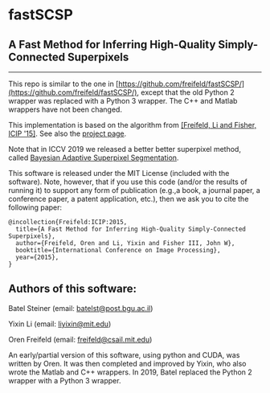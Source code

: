 # fastSCSP
## A Fast Method for Inferring High-Quality Simply-Connected Superpixels
---------------------------------------------------------------------

This repo is similar to the one in [https://github.com/freifeld/fastSCSP/](https://github.com/freifeld/fastSCSP/),
except that the old Python 2 wrapper was replaced with a Python 3 wrapper. 
The C++ and Matlab wrappers have not been changed. 

This implementation is based on the algorithm from [\[Freifeld, Li and Fisher, ICIP '15\]](http://groups.csail.mit.edu/vision/sli/projects/fastSCSP/FreifeldLiFisher_ICIP15.pdf).
See also the [project page](http://groups.csail.mit.edu/vision/sli/projects.php?name=fastSCSP).

Note that in ICCV 2019 we released a better better superpixel method, called [Bayesian Adaptive Superpixel Segmentation](https://github.com/BGU-CS-VIL/BASS).

This software is released under the MIT License (included with the software).
Note, however, that if you use this code (and/or the results of running it) 
to support any form of publication (e.g.,a book, a journal paper, 
a conference paper, a patent application, etc.), then we ask you to cite
the following paper:

	@incollection{Freifeld:ICIP:2015,
	  title={A Fast Method for Inferring High-Quality Simply-Connected Superpixels},
	  author={Freifeld, Oren and Li, Yixin and Fisher III, John W},
	  booktitle={International Conference on Image Processing},
	  year={2015},
	}

Authors of this software: 
-------------------------

Batel Steiner (email: batelst@post.bgu.ac.il)

Yixin Li (email: liyixin@mit.edu)

Oren Freifeld  (email: freifeld@csail.mit.edu)

An early/partial version of this software, using python and CUDA, was written by Oren. It was then completed and improved by Yixin, who also wrote the Matlab and C++ wrappers.  In 2019, Batel replaced the Python 2 wrapper with a Python 3 wrapper.
